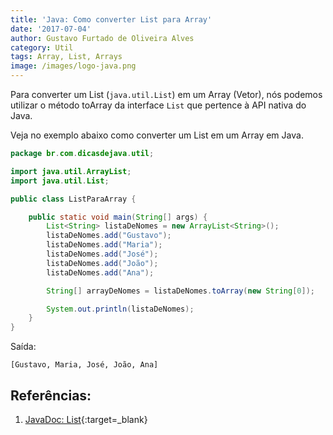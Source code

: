 ```yaml
---
title: 'Java: Como converter List para Array'
date: '2017-07-04'
author: Gustavo Furtado de Oliveira Alves
category: Util
tags: Array, List, Arrays
image: /images/logo-java.png
---
```


Para converter um List (`java.util.List`) em um Array (Vetor),
nós podemos utilizar o método toArray da interface `List`
que pertence à API nativa do Java.

Veja no exemplo abaixo como converter um List em um Array em Java.

```java
package br.com.dicasdejava.util;

import java.util.ArrayList;
import java.util.List;

public class ListParaArray {

    public static void main(String[] args) {
    	List<String> listaDeNomes = new ArrayList<String>();
    	listaDeNomes.add("Gustavo");
    	listaDeNomes.add("Maria");
    	listaDeNomes.add("José");
    	listaDeNomes.add("João");
    	listaDeNomes.add("Ana");

    	String[] arrayDeNomes = listaDeNomes.toArray(new String[0]);

    	System.out.println(listaDeNomes);
    }
}
```

Saída:

```
[Gustavo, Maria, José, João, Ana]
```

## Referências:

1. [JavaDoc: List](https://docs.oracle.com/javase/8/docs/api/java/util/List.html){:target=\_blank}
